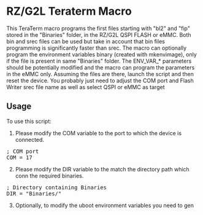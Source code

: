# RZ/G2L Teraterm Macro

This TeraTerm macro programs the first files starting with "bl2" and "fip"
stored in the "Binaries" folder, in the RZ/G2L QSPI FLASH or eMMC.
Both bin and srec files can be used but take in account that bin files
programming is significantly faster than srec.
The macro can optionally program the environment variables binary
(created with mkenvimage), only if the file is present in same "Binaries"
folder. The ENV_VAR_* parameters should be potentially modified and the macro
can program the parameters in the eMMC only.
Assuming the files are there, launch the script and then reset the device.
You probably just need to adjust the COM port and Flash Writer srec file name
as well as select QSPI or eMMC as target


## Usage
To use this script:

1. Please modify the COM variable to the port to which the device is connected.
<pre>
; COM port 
COM = 17
</pre>

2. Please modify the DIR variable to the match the directory path which conn the required binaries.
<pre>
; Directory containing Binaries
DIR = "Binaries/"
</pre>

3. Optionally, to modify the uboot environment variables you need to gen


